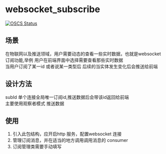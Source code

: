 # websocket_subscribe
[![OSCS Status](https://www.oscs1024.com/platform/badge/aibaixun/service-orchestration-backend.git.svg?size=small)](https://www.murphysec.com/dr/EyDvMc4eSKdruyD1hA)

## 场景
在物联网以及推送领域，用户需要动态的查看一些实时数据，也就是websocket 订阅功能,举例 用户在前端界面中选择需要查看那些实时数据<br/>
当用户订阅了某一id 或者说某一类型后 后续的当实体发生变化后会推送给前端
## 设计方法
subId 单个连接全局唯一订阅id,推送数据后会带该id返回给前端<br/>
主要使用观察者模式 推送数据
## 使用
1. 引入此包结构，应开启http 服务，配置websocket 连接
2. 管理订阅消息，并在适当的地方调用调用消息的 consumer
3. 订阅管理类需要手动填写

